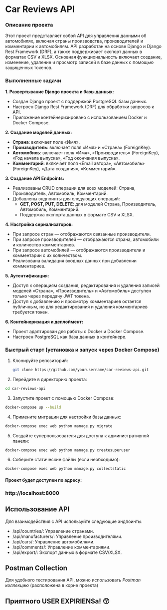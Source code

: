 # Car Reviews API

### Описание проекта

Этот проект представляет собой API для управления данными об автомобилях, включая страны производства, производителей и комментарии к автомобилям. API разработан на основе Django и Django Rest Framework (DRF), а также поддерживает экспорт данных в форматах CSV и XLSX. Основная функциональность включает создание, изменение, удаление и просмотр записей в базе данных с помощью защищенных токенов.

### Выполненные задачи

**1. Развертывание Django проекта и базы данных:**

- Создан Django проект с поддержкой PostgreSQL базы данных.
- Настроен Django Rest Framework (DRF) для обработки запросов к API.
- Приложение контейнеризировано с использованием Docker и Docker Compose.

**2. Создание моделей данных:**

- **Страна**: включает поле «Имя».
- **Производитель**: включает поля «Имя» и «Страна» (ForeignKey).
- **Автомобиль**: включает поля «Имя», «Производитель» (ForeignKey), «Год начала выпуска», «Год окончания выпуска».
- **Комментарий**: включает поля «Email автора», «Автомобиль» (ForeignKey), «Дата создания», «Комментарий».

**3. Создание API Endpoints:**

- Реализованы CRUD операции для всех моделей: Страна, Производитель, Автомобиль, Комментарий.
- Добавлены эндпоинты для следующих операций:
  - **GET, POST, PUT, DELETE**: для моделей Страна, Производитель, Автомобиль, Комментарий.
  - Поддержка экспорта данных в формате CSV и XLSX.

**4. Настройка сериализаторов:**

- При запросе стран — отображаются связанные производители.
- При запросе производителей — отображаются страна, автомобили и количество комментариев.
- При запросе автомобилей — отображаются производители и комментарии с их количеством.
- Реализована валидация входных данных при добавлении комментариев.

**5. Аутентификация:**

- Доступ к операциям создания, редактирования и удаления записей моделей «Страна», «Производитель» и «Автомобиль» доступен только через передачу JWT токена.
- Доступ к добавлению и просмотру комментариев остается публичным, но для редактирования и удаления комментариев требуется токен.

**6. Контейнеризация и деплоймент:**

- Проект адаптирован для работы с Docker и Docker Compose.
- Настроен PostgreSQL как база данных в контейнере.

### Быстрый старт (установка и запуск через Docker Compose)

1. Клонируйте репозиторий:
   ```bash
   git clone https://github.com/yourusername/car-reviews-api.git
   ```
2. Перейдите в директорию проекта:

```bash
cd car-reviews-api
```

3. Запустите проект с помощью Docker Compose:

```bash
docker-compose up --build
```

4. Примените миграции для настройки базы данных:

```bash
docker-compose exec web python manage.py migrate
```

5. Создайте суперпользователя для доступа к административной панели:

```bash
docker-compose exec web python manage.py createsuperuser
```

6. Соберите статические файлы (если необходимо):

```bash
docker-compose exec web python manage.py collectstatic
```

#### Проект будет доступен по адресу:

### http://localhost:8000

## Использование API

Для взаимодействия с API используйте следующие эндпоинты:

- /api/countries/: Управление странами.
- /api/manufacturers/: Управление производителями.
- /api/cars/: Управление автомобилями.
- /api/comments/: Управление комментариями.
- /api/export/: Экспорт данных в формате CSV/XLSX.

## Postman Collection

Для удобного тестирования API, можно использовать _Postman коллекцию_ (расположена в корне проекта)

## Приятного USER EXPIRIENSа! 😙
